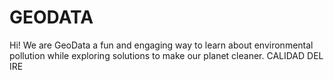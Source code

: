 # GEODATA
Hi! We are GeoData  a fun and engaging way to learn about environmental pollution while exploring solutions to make our planet cleaner.
CALIDAD DEL IRE 
